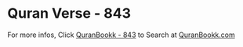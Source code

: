 # Quran Verse - 843 

For more infos, Click [QuranBookk - 843](https://www.quranbookk.com/quran/search?q=843) to Search at [QuranBookk.com](http://quranbookk.com/)